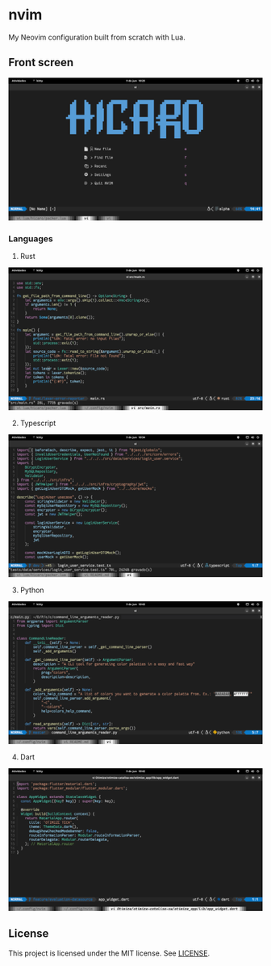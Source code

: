 # nvim

My Neovim configuration built from scratch with Lua.

## Front screen

![front](images/front.png)

### Languages

1. Rust

![rust](images/rust.png)

2. Typescript

![typescript](images/typescript.png)

3. Python

![python](images/python.png)

4. Dart

![dart](images/dart.png)

## License

This project is licensed under the MIT license. See [LICENSE](./LICENSE).
